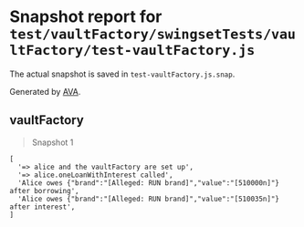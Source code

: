 # Snapshot report for `test/vaultFactory/swingsetTests/vaultFactory/test-vaultFactory.js`

The actual snapshot is saved in `test-vaultFactory.js.snap`.

Generated by [AVA](https://avajs.dev).

## vaultFactory

> Snapshot 1

    [
      '=> alice and the vaultFactory are set up',
      '=> alice.oneLoanWithInterest called',
      'Alice owes {"brand":"[Alleged: RUN brand]","value":"[510000n]"} after borrowing',
      'Alice owes {"brand":"[Alleged: RUN brand]","value":"[510035n]"} after interest',
    ]
